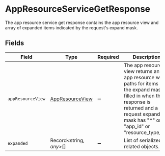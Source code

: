 # AppResourceServiceGetResponse

The app resource service get response contains the app resource view and array of expanded items indicated by the request's expand mask.


## Fields

| Field                                                                                                                                                                                               | Type                                                                                                                                                                                                | Required                                                                                                                                                                                            | Description                                                                                                                                                                                         |
| --------------------------------------------------------------------------------------------------------------------------------------------------------------------------------------------------- | --------------------------------------------------------------------------------------------------------------------------------------------------------------------------------------------------- | --------------------------------------------------------------------------------------------------------------------------------------------------------------------------------------------------- | --------------------------------------------------------------------------------------------------------------------------------------------------------------------------------------------------- |
| `appResourceView`                                                                                                                                                                                   | [AppResourceView](../../models/shared/appresourceview.md)                                                                                                                                           | :heavy_minus_sign:                                                                                                                                                                                  | The app resource view returns an app resource with paths for items in the expand mask filled in when this response is returned and a request expand mask has "*" or "app_id" or "resource_type_id". |
| `expanded`                                                                                                                                                                                          | Record<string, *any*>[]                                                                                                                                                                             | :heavy_minus_sign:                                                                                                                                                                                  | List of serialized related objects.                                                                                                                                                                 |